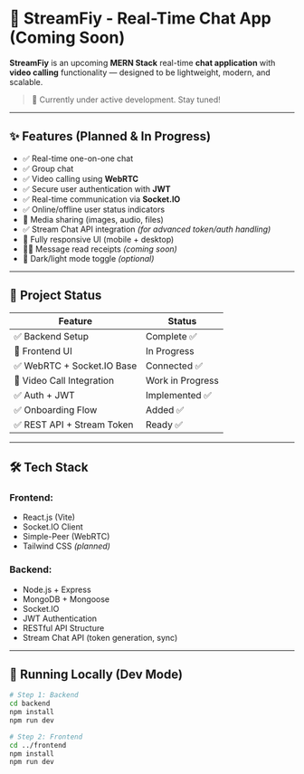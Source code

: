 # 🚀 StreamFiy - Real-Time Chat App (Coming Soon)

**StreamFiy** is an upcoming **MERN Stack** real-time **chat application** with **video calling** functionality — designed to be lightweight, modern, and scalable.

> 🧪 Currently under active development. Stay tuned!

---

## ✨ Features (Planned & In Progress)

- ✅ Real-time one-on-one chat
- ✅ Group chat
- ✅ Video calling using **WebRTC**
- ✅ Secure user authentication with **JWT**
- ✅ Real-time communication via **Socket.IO**
- ✅ Online/offline user status indicators
- 🔄 Media sharing (images, audio, files)
- ✅ Stream Chat API integration *(for advanced token/auth handling)*
- 🧩 Fully responsive UI (mobile + desktop)
- 🕵️‍♂️ Message read receipts *(coming soon)*
- 🎨 Dark/light mode toggle *(optional)*

---

## 🚧 Project Status

| Feature                    | Status         |
|---------------------------|----------------|
| ✅ Backend Setup           | Complete ✅     |
| 🔄 Frontend UI             | In Progress    |
| ✅ WebRTC + Socket.IO Base | Connected ✅    |
| 🔄 Video Call Integration  | Work in Progress |
| ✅ Auth + JWT              | Implemented ✅ |
| ✅ Onboarding Flow         | Added ✅        |
| ✅ REST API + Stream Token | Ready ✅        |

---

## 🛠 Tech Stack

### Frontend:
- React.js (Vite)
- Socket.IO Client
- Simple-Peer (WebRTC)
- Tailwind CSS *(planned)*

### Backend:
- Node.js + Express
- MongoDB + Mongoose
- Socket.IO
- JWT Authentication
- RESTful API Structure
- Stream Chat API (token generation, sync)

---

## 🧪 Running Locally (Dev Mode)

```bash
# Step 1: Backend
cd backend
npm install
npm run dev

# Step 2: Frontend
cd ../frontend
npm install
npm run dev

